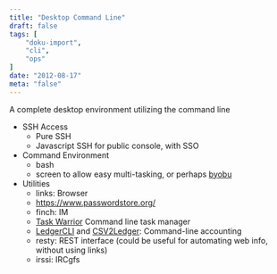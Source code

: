 ```yaml
---
title: "Desktop Command Line"
draft: false
tags: [
    "doku-import",
    "cli",
    "ops"
]
date: "2012-08-17"
meta: "false"
---
```


A complete desktop environment utilizing the command line

- SSH Access
  - Pure SSH
  - Javascript SSH for public console, with SSO
- Command Environment
  - bash
  - screen to allow easy multi-tasking, or perhaps [byobu](https://launchpad.net/byobu)
- Utilities
  - links: Browser
  - https://www.passwordstore.org/
  - finch: IM
  - [Task Warrior](http://taskwarrior.org/) Command line task manager
  - [LedgerCLI](http://www.ledger-cli.org/) and [CSV2Ledger](https://github.com/jwiegley/CSV2Ledger|CSV2Ledger): Command-line accounting
  - resty: REST interface (could be useful for automating web info, without using links)
  - irssi: IRCgfs